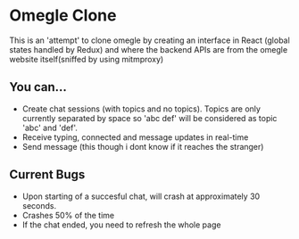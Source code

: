 # Omegle Clone

This is an 'attempt' to clone omegle by creating an interface in React (global states handled by Redux) and where the backend APIs are from the omegle website itself(sniffed by using mitmproxy)

## You can...

- Create chat sessions (with topics and no topics). Topics are only currently separated by space so 'abc def' will be considered as topic 'abc' and 'def'.
- Receive typing, connected and message updates in real-time
- Send message (this though i dont know if it reaches the stranger)

## Current Bugs

- Upon starting of a succesful chat, will crash at approximately 30 seconds.
- Crashes 50% of the time
- If the chat ended, you need to refresh the whole page
